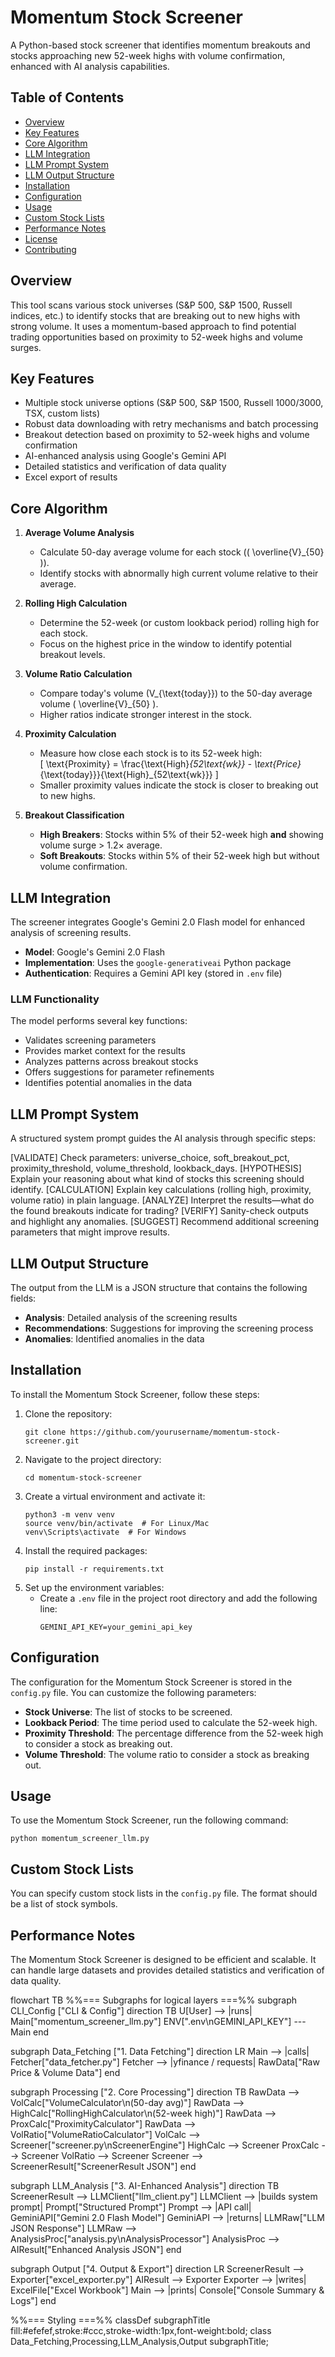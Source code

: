 # Momentum Stock Screener

A Python-based stock screener that identifies momentum breakouts and stocks approaching new 52-week highs with volume confirmation, enhanced with AI analysis capabilities.

## Table of Contents

- [Overview](#overview)  
- [Key Features](#key-features)  
- [Core Algorithm](#core-algorithm)  
- [LLM Integration](#llm-integration)  
- [LLM Prompt System](#llm-prompt-system)  
- [LLM Output Structure](#llm-output-structure)  
- [Installation](#installation)  
- [Configuration](#configuration)  
- [Usage](#usage)  
- [Custom Stock Lists](#custom-stock-lists)  
- [Performance Notes](#performance-notes)  
- [License](#license)  
- [Contributing](#contributing)  

## Overview

This tool scans various stock universes (S&P 500, S&P 1500, Russell indices, etc.) to identify stocks that are breaking out to new highs with strong volume. It uses a momentum-based approach to find potential trading opportunities based on proximity to 52-week highs and volume surges.

## Key Features

- Multiple stock universe options (S&P 500, S&P 1500, Russell 1000/3000, TSX, custom lists)  
- Robust data downloading with retry mechanisms and batch processing  
- Breakout detection based on proximity to 52-week highs and volume confirmation  
- AI-enhanced analysis using Google's Gemini API  
- Detailed statistics and verification of data quality  
- Excel export of results  

## Core Algorithm

1. **Average Volume Analysis**  
   - Calculate 50-day average volume for each stock (\( \overline{V}_{50} \)).  
   - Identify stocks with abnormally high current volume relative to their average.

2. **Rolling High Calculation**  
   - Determine the 52-week (or custom lookback period) rolling high for each stock.  
   - Focus on the highest price in the window to identify potential breakout levels.

3. **Volume Ratio Calculation**  
   - Compare today's volume \(V_{\text{today}}\) to the 50-day average volume \( \overline{V}_{50} \).  
   - Higher ratios indicate stronger interest in the stock.

4. **Proximity Calculation**  
   - Measure how close each stock is to its 52-week high:  
     \[
       \text{Proximity} = \frac{\text{High}_{52\text{wk}} - \text{Price}_{\text{today}}}{\text{High}_{52\text{wk}}}
     \]
   - Smaller proximity values indicate the stock is closer to breaking out to new highs.

5. **Breakout Classification**  
   - **High Breakers**: Stocks within 5% of their 52-week high **and** showing volume surge > 1.2× average.  
   - **Soft Breakouts**: Stocks within 5% of their 52-week high but without volume confirmation.

## LLM Integration

The screener integrates Google's Gemini 2.0 Flash model for enhanced analysis of screening results.

- **Model**: Google's Gemini 2.0 Flash  
- **Implementation**: Uses the `google-generativeai` Python package  
- **Authentication**: Requires a Gemini API key (stored in `.env` file)  

### LLM Functionality

The model performs several key functions:

- Validates screening parameters  
- Provides market context for the results  
- Analyzes patterns across breakout stocks  
- Offers suggestions for parameter refinements  
- Identifies potential anomalies in the data  

## LLM Prompt System

A structured system prompt guides the AI analysis through specific steps:

[VALIDATE]  Check parameters: universe_choice, soft_breakout_pct, proximity_threshold, volume_threshold, lookback_days.
[HYPOTHESIS] Explain your reasoning about what kind of stocks this screening should identify.
[CALCULATION] Explain key calculations (rolling high, proximity, volume ratio) in plain language.
[ANALYZE]  Interpret the results—what do the found breakouts indicate for trading?
[VERIFY]   Sanity-check outputs and highlight any anomalies.
[SUGGEST]  Recommend additional screening parameters that might improve results.

## LLM Output Structure

The output from the LLM is a JSON structure that contains the following fields:

- **Analysis**: Detailed analysis of the screening results
- **Recommendations**: Suggestions for improving the screening process
- **Anomalies**: Identified anomalies in the data

## Installation

To install the Momentum Stock Screener, follow these steps:

1. Clone the repository:
   ```
   git clone https://github.com/yourusername/momentum-stock-screener.git
   ```
2. Navigate to the project directory:
   ```
   cd momentum-stock-screener
   ```
3. Create a virtual environment and activate it:
   ```
   python3 -m venv venv
   source venv/bin/activate  # For Linux/Mac
   venv\Scripts\activate  # For Windows
   ```
4. Install the required packages:
   ```
   pip install -r requirements.txt
   ```
5. Set up the environment variables:
   - Create a `.env` file in the project root directory and add the following line:
     ```
     GEMINI_API_KEY=your_gemini_api_key
     ```

## Configuration

The configuration for the Momentum Stock Screener is stored in the `config.py` file. You can customize the following parameters:

- **Stock Universe**: The list of stocks to be screened.
- **Lookback Period**: The time period used to calculate the 52-week high.
- **Proximity Threshold**: The percentage difference from the 52-week high to consider a stock as breaking out.
- **Volume Threshold**: The volume ratio to consider a stock as breaking out.

## Usage

To use the Momentum Stock Screener, run the following command:

```
python momentum_screener_llm.py
```

## Custom Stock Lists

You can specify custom stock lists in the `config.py` file. The format should be a list of stock symbols.

## Performance Notes

The Momentum Stock Screener is designed to be efficient and scalable. It can handle large datasets and provides detailed statistics and verification of data quality.

flowchart TB
  %%=== Subgraphs for logical layers ===%%
  subgraph CLI_Config ["CLI & Config"]
    direction TB
    U[User] --> |runs| Main["momentum_screener_llm.py"]
    ENV[".env\nGEMINI_API_KEY"] --- Main
  end

  subgraph Data_Fetching ["1. Data Fetching"]
    direction LR
    Main --> |calls| Fetcher["data_fetcher.py"]
    Fetcher --> |yfinance / requests| RawData["Raw Price & Volume Data"]
  end

  subgraph Processing ["2. Core Processing"]
    direction TB
    RawData --> VolCalc["VolumeCalculator\n(50-day avg)"]
    RawData --> HighCalc["RollingHighCalculator\n(52-week high)"]
    RawData --> ProxCalc["ProximityCalculator"]
    RawData --> VolRatio["VolumeRatioCalculator"]
    VolCalc --> Screener["screener.py\nScreenerEngine"]
    HighCalc --> Screener
    ProxCalc --> Screener
    VolRatio --> Screener
    Screener --> ScreenerResult["ScreenerResult JSON"]
  end

  subgraph LLM_Analysis ["3. AI-Enhanced Analysis"]
    direction TB
    ScreenerResult --> LLMClient["llm_client.py"]
    LLMClient --> |builds system prompt| Prompt["Structured Prompt"]
    Prompt --> |API call| GeminiAPI["Gemini 2.0 Flash Model"]
    GeminiAPI --> |returns| LLMRaw["LLM JSON Response"]
    LLMRaw --> AnalysisProc["analysis.py\nAnalysisProcessor"]
    AnalysisProc --> AIResult["Enhanced Analysis JSON"]
  end

  subgraph Output ["4. Output & Export"]
    direction LR
    ScreenerResult --> Exporter["excel_exporter.py"]
    AIResult --> Exporter
    Exporter --> |writes| ExcelFile["Excel Workbook"]
    Main --> |prints| Console["Console Summary & Logs"]
  end

  %%=== Styling ===%%
  classDef subgraphTitle fill:#efefef,stroke:#ccc,stroke-width:1px,font-weight:bold;
  class Data_Fetching,Processing,LLM_Analysis,Output subgraphTitle;


